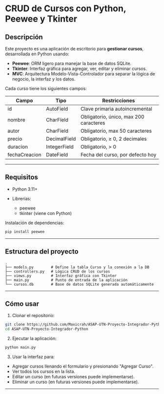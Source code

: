 # CRUD de Cursos con Python, Peewee y Tkinter

## Descripción

Este proyecto es una aplicación de escritorio para **gestionar cursos**, desarrollada en Python usando:

* **Peewee**: ORM ligero para manejar la base de datos SQLite.
* **Tkinter**: Interfaz gráfica para agregar, ver, editar y eliminar cursos.
* **MVC**: Arquitectura Modelo-Vista-Controlador para separar la lógica de negocio, la interfaz y los datos.

Cada curso tiene los siguientes campos:

| Campo         | Tipo         | Restricciones                          |
| ------------- | ------------ | -------------------------------------- |
| id            | AutoField    | Clave primaria autoincremental         |
| nombre        | CharField    | Obligatorio, único, max 200 caracteres |
| autor         | CharField    | Obligatorio, max 50 caracteres         |
| precio        | DecimalField | Obligatorio, ≥ 0, 2 decimales          |
| duracion      | IntegerField | Obligatorio, > 0                       |
| fechaCreacion | DateField    | Fecha del curso, por defecto hoy       |

---

## Requisitos

* Python 3.11+
* Librerías:

  * peewee
  * tkinter (viene con Python)

Instalación de dependencias:

```bash
pip install peewee
```

---

## Estructura del proyecto

```
.
├── models.py        # Define la tabla Curso y la conexión a la DB
├── controllers.py   # Lógica CRUD de los cursos
├── views.py         # Interfaz gráfica con Tkinter
├── main.py          # Punto de entrada de la aplicación
└── cursos.db        # Base de datos SQLite generada automáticamente
```

---

## Cómo usar

1. Clonar el repositorio:

```bash
git clone https://github.com/Maxicrah/ASAP-UTN-Proyecto-Integrador-Python.git
cd ASAP-UTN-Proyecto-Integrador-Python
```

2. Ejecutar la aplicación:

```bash
python main.py
```

3. Usar la interfaz para:

* Agregar cursos llenando el formulario y presionando "Agregar Curso".
* Ver todos los cursos en la lista.
* Editar un curso (en futuras versiones puede implementarse).
* Eliminar un curso (en futuras versiones puede implementarse).

---
